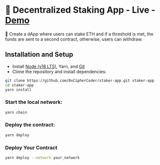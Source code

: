 # 🔏 Decentralized Staking App - Live - [Demo](https://staker-app.vercel.app/)

🦸 Create a dApp where users can stake ETH and if a threshold is met, the funds are sent to a second contract, otherwise, users can withdraw.

## Installation and Setup

- Install [Node (v18 LTS)](https://nodejs.org/en/download/), Yarn, and [Git](https://git-scm.com/downloads)
- Clone the repository and install dependencies:

```sh
git clone https://github.com/0xCipherCoder/staker-app.git staker-app
cd staker-app
yarn install
```


### Start the local network:

```sh
yarn chain
```

### Deploy the contract:

```sh
yarn deploy
```

### Deploy Your Contract

```sh
yarn deploy --network your_network
```

